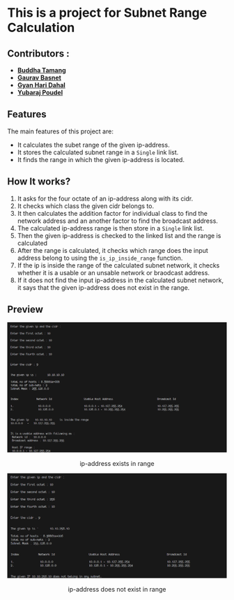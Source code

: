 # This is a project for Subnet Range Calculation

## Contributors :

- [**Buddha Tamang**](https://github.com/Bud10)
- [**Gaurav Basnet**](https://github.com/GauravBasnet00)
- [**Gyan Hari Dahal**](https://github.com/gyanhari)
- [**Yubaraj Poudel**](https://github.com/poudel-yubaraj)

## **Features**

The main features of this project are:

- It calculates the subet range of the given ip-address.
- It stores the calculated subnet range in a `Single` link list.
- It finds the range in which the given ip-address is located.

## **How It works?**

1. It asks for the four octate of an ip-address along with its cidr.
2. It checks which class the given cidr belongs to.
3. It then calculates the addition factor for individual class to find the network address and an another factor to find the broadcast address.
4. The calculated ip-address range is then store in a `Single` link list.
5. Then the given ip-address is checked to the linked list and the range is calculated
6. After the range is calculated, it checks which range does the input address belong to using the `is_ip_inside_range` function.
7. If the ip is inside the range of the calculated subnet network, it checks whether it is a usable or an unsable network or braodcast address.
8. If it does not find the input ip-address in the calculated subnet network, it says that the given ip-address does not exist in the range.  

## **Preview**

![Exist Output](./Images/Exist-Output.png)

<p align='center'>ip-address exists in range</p>

![No Exist Output](./Images/No-Exist-Output.png)

<p align='center'>ip-address does not exist in range</p>
